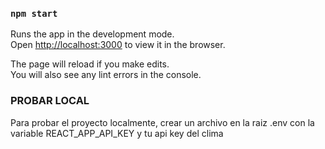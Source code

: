 ### `npm start`

Runs the app in the development mode.<br />
Open [http://localhost:3000](http://localhost:3000) to view it in the browser.

The page will reload if you make edits.<br />
You will also see any lint errors in the console.

### PROBAR LOCAL

Para probar el proyecto localmente, crear un archivo en la raiz .env con la variable REACT_APP_API_KEY y tu api key del clima
